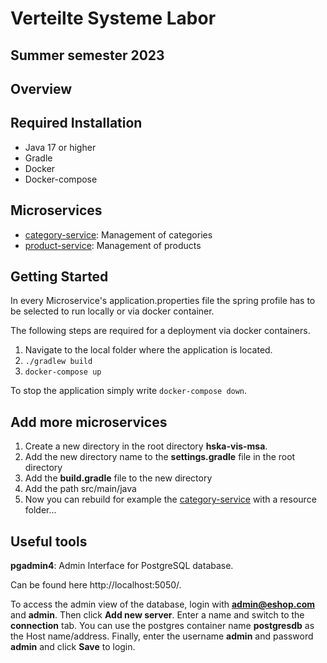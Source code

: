 # Verteilte Systeme Labor 
## Summer semester 2023
## Overview

## Required Installation

- Java 17 or higher
- Gradle
- Docker
- Docker-compose

## Microservices

- [category-service](https://github.com/hka-vis-soa/hska-vis-msa/tree/master/category-service): Management of categories
- [product-service](https://github.com/hka-vis-soa/hska-vis-msa/tree/master/product-service): Management of products

## Getting Started

In every Microservice's application.properties file the spring profile has to be selected to run locally or via docker container.

The following steps are required for a deployment via docker containers.

1. Navigate to the local folder where the application is located.
2. `./gradlew build`
3. `docker-compose up`

To stop the application simply write `docker-compose down`.

## Add more microservices
1. Create a new directory in the root directory **hska-vis-msa**.
2. Add the new directory name to the **settings.gradle** file in the root directory
3. Add the **build.gradle** file to the new directory
4. Add the path src/main/java
5. Now you can rebuild for example the [category-service](https://github.com/hka-vis-soa/hska-vis-msa/tree/master/category-service) with a resource folder... 


## Useful tools

**pgadmin4**: Admin Interface for PostgreSQL database. 

Can be found here http://localhost:5050/. 

To access the admin view of the database, login with **admin@eshop.com** and **admin**. Then click **Add new server**. Enter a name and switch to the **connection** tab. You can use the postgres container name **postgresdb** as the Host name/address. Finally, enter the username **admin** and password **admin** and click **Save** to login.   
